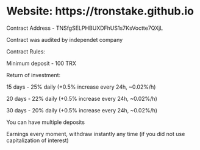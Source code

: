 <!DOCTYPE html>
<html>
<head>
<title>TRONSTAKE</title>
</head>
<body>

<h1>Website: https://tronstake.github.io</h1>
<p>Contract Address - TNSfgSELPHBUXDFhUS1s7KsVoctte7QXjL</p>
<p>Contract was audited by independet company</p>

<p>Contract Rules:</p>

<p>Minimum deposit - 100 TRX</p>
<p>Return of investment:</p>

<p>15 days - 25% daily (+0.5% increase every 24h, ~0.02%/h)</p>
<p>20 days - 22% daily (+0.5% increase every 24h, ~0.02%/h)</p>
<p>30 days - 20% daily (+0.5% increase every 24h, ~0.02%/h)</p>

<p>You can have multiple deposits</p>
<p>Earnings every moment, withdraw instantly any time (if you did not use capitalization of interest)</p>

</body>
</html>

